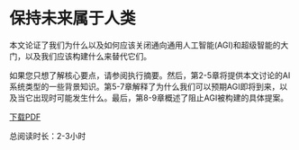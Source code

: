 # 保持未来属于人类

本文论证了我们为什么以及如何应该关闭通向通用人工智能(AGI)和超级智能的大门，以及我们应该构建什么来替代它们。

如果您只想了解核心要点，请参阅执行摘要。然后，第2-5章将提供本文讨论的AI系统类型的一些背景知识。第5-7章解释了为什么我们可以预期AGI即将到来，以及当它出现时可能发生什么。最后，第8-9章概述了阻止AGI被构建的具体提案。

[下载PDF](https://keepthefuturehuman.ai/wp-content/uploads/2025/03/Keep_the_Future_Human__AnthonyAguirre__5March2025.pdf)

总阅读时长：2-3小时